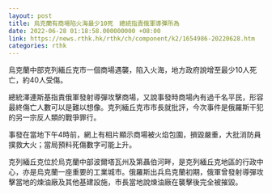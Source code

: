 ```yaml
---
layout: post
title: 烏克蘭有商場陷火海最少10死　總統指責俄軍導彈所為
date: 2022-06-28 01:18:58.000000000 +08:00
link: https://news.rthk.hk/rthk/ch/component/k2/1654986-20220628.htm
categories: rthk
---
```


烏克蘭中部克列緬丘克市一個商場遇襲，陷入火海，地方政府說增至最少10人死亡，約40人受傷。

總統澤連斯基指責俄軍發射導彈攻擊商場，又說事發時商場內有過千名平民，形容最終傷亡人數可以是難以想像。克列緬丘克市市長就批評，今次事件是俄羅斯干犯的另一宗反人類的戰爭罪行。

事發在當地下午4時前，網上有相片顯示商場被火焰包圍，損毀嚴重，大批消防員撲救大火；當局預料死傷數字可能上升。

克列緬丘克位於烏克蘭中部波爾塔瓦州及第聶伯河畔，是克列緬丘克地區的行政中心，亦是烏克蘭一座重要的工業城市。俄羅斯出兵烏克蘭初期，俄軍曾發射導彈攻擊當地的煉油廠及其他基建設施，市長當地說煉油廠在襲擊後完全被摧毀。
